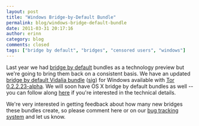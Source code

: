 ```yaml
---
layout: post
title: "Windows Bridge-by-Default Bundle"
permalink: blog/windows-bridge-default-bundle
date: 2011-03-31 20:17:16
author: erinn
category: blog
comments: closed
tags: ["bridge by default", "bridges", "censored users", "windows"]
---
```


Last year we had [bridge by default](http://blog.torproject.org/blog/technology-preview-bridge-default-microsoft-windows-clients) bundles as a technology preview but we're going to bring them back on a consistent basis. We have an updated [bridge by default Vidalia bundle](https://www.torproject.org/dist/vidalia-bundles/vidalia-bridge-bundle-0.2.2.23-alpha-0.2.10.exe) ([sig](https://www.torproject.org/dist/vidalia-bundles/vidalia-bridge-bundle-0.2.2.23-alpha-0.2.10.exe.asc)) for Windows available with [Tor 0.2.2.23-alpha](http://blog.torproject.org/blog/tor-02223-alpha-out). We will soon have OS X bridge by default bundles as well -- you can follow along [here](https://trac.torproject.org/projects/tor/ticket/2821) if you're interested in the technical details.

We're very interested in getting feedback about how many new bridges these bundles create, so please comment here or on our [bug tracking system](https://trac.torproject.org/projects/tor) and let us know.
